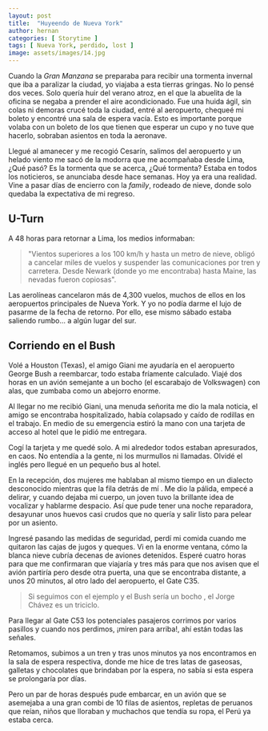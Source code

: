 ```yaml
---
layout: post
title:  "Huyeendo de Nueva York"
author: hernan
categories: [ Storytime ]
tags: [ Nueva York, perdido, lost ]
image: assets/images/14.jpg
---
```


Cuando la *Gran Manzana* se preparaba para recibir una tormenta invernal que iba a paralizar la ciudad, yo viajaba a esta tierras gringas.
No lo pensé dos veces. Solo quería huir del verano atroz, en el que la abuelita de la oficina se negaba a prender el aire acondicionado.
Fue una huida ágil, sin colas ni demoras crucé toda la ciudad, entré al aeropuerto, chequeé mi boleto y encontré una sala de espera vacía. Esto es importante porque volaba con un boleto de los que tienen que esperar un cupo y no tuve que hacerlo, sobraban asientos en toda la aeronave. 

Llegué al amanecer y me recogió Cesarín, salimos del aeropuerto y un helado viento me sacó de la modorra que me acompañaba desde Lima, ¿Qué pasó? Es la tormenta que se acerca, ¿Qué tormenta?
Estaba en todos los noticieros, se anunciaba desde hace semanas. Hoy ya era una realidad. Vine a pasar días de encierro con la _family_, rodeado de nieve, donde solo quedaba la expectativa de mi regreso.

## U-Turn

A 48 horas para retornar a Lima, los medios informaban: 
> "Vientos superiores a los 100 km/h y hasta un metro de nieve, obligó a cancelar miles de vuelos y suspender las comunicaciones por tren y carretera. Desde Newark (donde yo me encontraba) hasta Maine, las nevadas fueron copiosas".

Las aerolíneas cancelaron más de 4,300 vuelos, muchos de ellos en los aeropuertos principales de Nueva York. Y yo no podía darme el lujo de pasarme de la fecha de retorno. Por ello, ese mismo sábado estaba saliendo rumbo... a algún lugar del sur. 

## Corriendo en el Bush

Volé a Houston (Texas), el amigo Giani me ayudaría en el aeropuerto George Bush a reembarcar, todo estaba fríamente calculado.  Viajé dos horas en un avión semejante a un bocho (el escarabajo de Volkswagen) con alas, que zumbaba como un abejorro enorme. 

Al llegar no me recibió Giani, una menuda señorita me dio la mala noticia, el amigo se encontraba hospitalizado, había colapsado y caído de rodillas en el trabajo. En medio de su emergencia estiró la mano con una tarjeta de acceso al hotel que  le pidió me entregara. 

Cogí la tarjeta y me quedé solo. A mi alrededor todos estaban apresurados, en caos. No entendía a la gente, ni los murmullos ni llamadas. Olvidé el inglés pero llegué en un pequeño bus al hotel. 

En la recepción, dos mujeres me hablaban al mismo tiempo en un dialecto desconocido mientras que la fila detrás de mí . Me dio la pálida, empecé a delirar, y cuando dejaba mi cuerpo, un joven tuvo la brillante idea de vocalizar y hablarme despacio. Así que pude tener una noche reparadora, desayunar unos huevos casi crudos que no quería y salir listo para pelear por un asiento.

Ingresé pasando las medidas de seguridad, perdí mi comida cuando me quitaron las cajas de jugos y queques.  Vi en la enorme ventana, cómo la blanca nieve cubría decenas de aviones detenidos. Esperé cuatro horas para que me confirmaran que viajaría  y tres más para que nos avisen que el avión partiría pero desde otra puerta, una que se encontraba distante, a unos 20 minutos, al otro lado del aeropuerto, el Gate C35. 

> Si seguimos con el ejemplo y el Bush sería un bocho , el Jorge Chávez es un triciclo. 

Para llegar al Gate C53 los potenciales pasajeros corrimos por varios pasillos y cuando nos perdimos, ¡miren para arriba!, ahí están todas las señales. 

Retomamos, subimos a un tren y tras unos minutos ya nos encontramos en la sala de espera respectiva, donde me hice de tres latas de gaseosas, galletas y chocolates que brindaban por la espera, no sabía si esta espera se prolongaría por días. 

Pero un par de horas después pude embarcar, en un avión que se asemejaba a una gran combi de 10 filas de asientos, repletas de peruanos que reían, niños que lloraban y muchachos que tendía su ropa, el Perú ya estaba cerca.
